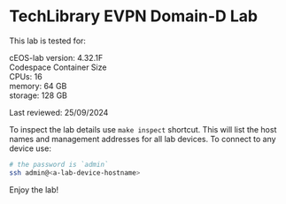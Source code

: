 # TechLibrary EVPN Domain-D Lab

This lab is tested for:  

  cEOS-lab version: 4.32.1F  
  Codespace Container Size  
    CPUs: 16  
    memory: 64 GB  
    storage: 128 GB  

Last reviewed: 25/09/2024

To inspect the lab details use `make inspect` shortcut. This will list the host names and management addresses for all lab devices.
To connect to any device use:

```bash
# the password is `admin`
ssh admin@<a-lab-device-hostname>
```

Enjoy the lab!
